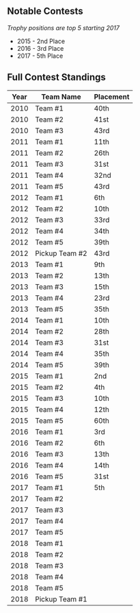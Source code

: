 ## Notable Contests ##
_Trophy positions are top 5 starting 2017_

* 2015 - 2nd Place
* 2016 - 3rd Place
* 2017 - 5th Place

## Full Contest Standings ## 

| Year  | Team Name |  Placement |
| ---- | --- | --- |
| 2010 | Team #1 | 40th |
| 2010 | Team #2 | 41st |
| 2010 | Team #3 | 43rd |
| 2011 | Team #1 | 11th |
| 2011 | Team #2 | 26th |
| 2011 | Team #3 | 31st |
| 2011 | Team #4 | 32nd |
| 2011 | Team #5 | 43rd |
| 2012 | Team #1 | 6th |
| 2012 | Team #2 | 10th |
| 2012 | Team #3 | 33rd |
| 2012 | Team #4 | 34th |
| 2012 | Team #5 | 39th |
| 2012 | Pickup Team #2 | 43rd |
| 2013 | Team #1 | 9th |
| 2013 | Team #2 | 13th |
| 2013 | Team #3 | 15th |
| 2013 | Team #4 | 23rd |
| 2013 | Team #5 | 35th |
| 2014 | Team #1 | 10th |
| 2014 | Team #2 | 28th |
| 2014 | Team #3 | 31st |
| 2014 | Team #4 | 35th |
| 2014 | Team #5 | 39th |
| 2015 | Team #1 | 2nd |
| 2015 | Team #2 | 4th |
| 2015 | Team #3 | 10th |
| 2015 | Team #4 | 12th |
| 2015 | Team #5 | 60th |
| 2016 | Team #1 | 3rd |
| 2016 | Team #2 | 6th |
| 2016 | Team #3 | 13th |
| 2016 | Team #4 | 14th |
| 2016 | Team #5 | 31st |
| 2017 | Team #1 | 5th |
| 2017 | Team #2 | |
| 2017 | Team #3 | |
| 2017 | Team #4 | |
| 2017 | Team #5 | |
| 2018 | Team #1 | |
| 2018 | Team #2 | |
| 2018 | Team #3 | |
| 2018 | Team #4 | |
| 2018 | Team #5 | |
| 2018 | Pickup Team #1 | |


